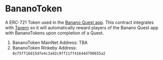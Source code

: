 # BananoToken
A ERC-721 Token used in the [Banano Quest app](https://github.com/pokt-network/banano-quest). This contract integrates with [Tavern](https://github.com/pokt-network/tavern) so it will automatically reward players of the Banano Quest app with BananoTokens upon completion of a Quest.

1. BananoToken MainNet Address: TBA
2. BananoToken Rinkeby Address: `0x75ff16d15dfe4c3a92c97f11ff41644d790035a2`
